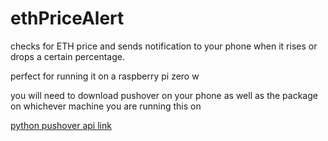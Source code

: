 # ethPriceAlert
<p>checks for ETH price and sends notification to your phone when it rises or drops a certain percentage.</p>
<p>perfect for running it on a raspberry pi zero w</p>
<p>you will need to download pushover on your phone as well as the package on whichever machine you are running this on</p>
<a href="https://github.com/Thibauth/python-pushover">python pushover api link</a>
